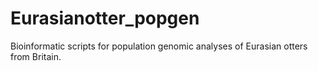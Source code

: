 # Eurasianotter_popgen
Bioinformatic scripts for population genomic analyses of Eurasian otters from Britain. 
